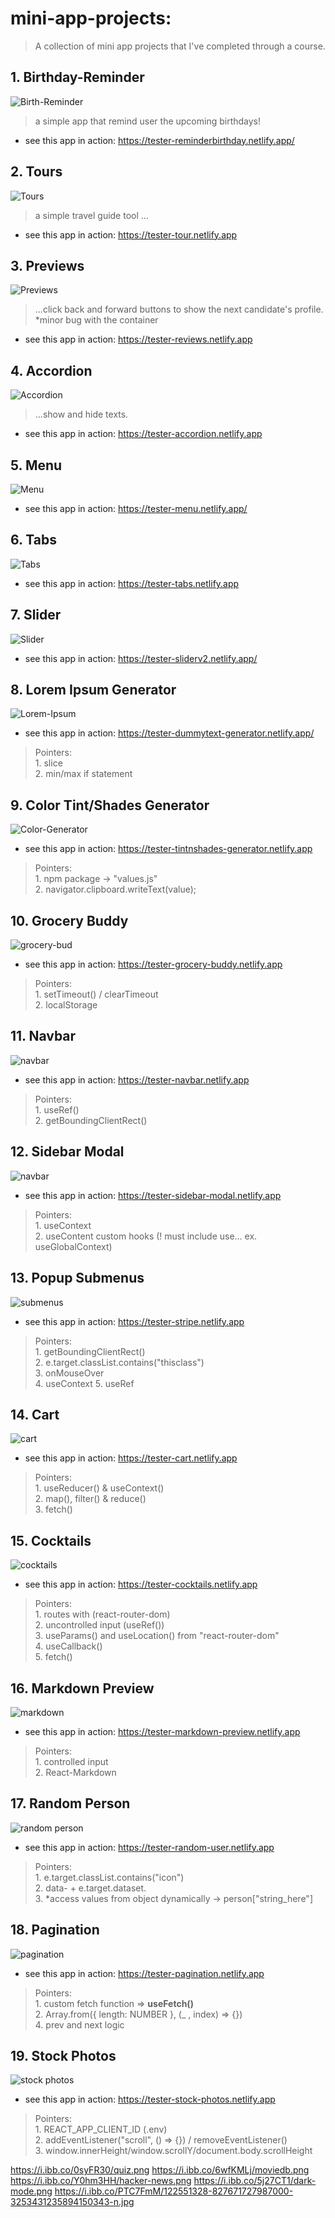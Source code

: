 # mini-app-projects:
> A collection of mini app projects that I've completed through a course.

## 1. Birthday-Reminder
![Birth-Reminder](https://i.ibb.co/J5nS8JY/birthday-reminder.png)
> a simple app that remind user the upcoming birthdays!
* see this app in action: https://tester-reminderbirthday.netlify.app/

## 2. Tours
![Tours](https://i.ibb.co/dkYy7yc/tour.png)
>a simple travel guide tool ...
* see this app in action: https://tester-tour.netlify.app

## 3. Previews
![Previews](https://i.ibb.co/4RP2WQn/reviews.png)
>...click back and forward buttons to show the next candidate's profile. *minor bug with the container
* see this app in action: https://tester-reviews.netlify.app

## 4. Accordion
![Accordion](https://i.ibb.co/rwfSFbq/accordion.png)
>...show and hide texts.
* see this app in action: https://tester-accordion.netlify.app

## 5. Menu
![Menu](https://i.ibb.co/L8wyVtM/menu.png)
>
* see this app in action: https://tester-menu.netlify.app/

## 6. Tabs
![Tabs](https://i.ibb.co/ygcybXS/tabs.png)
>
* see this app in action: https://tester-tabs.netlify.app

## 7. Slider
![Slider](https://i.ibb.co/pQZSLgc/reviews-slider.png)
>
* see this app in action: https://tester-sliderv2.netlify.app/

## 8. Lorem Ipsum Generator
![Lorem-Ipsum](https://i.ibb.co/yFH1451/lorem-ipsum.png)
* see this app in action: https://tester-dummytext-generator.netlify.app/

> Pointers: <br>
    1. slice <br>
    2. min/max if statement


## 9. Color Tint/Shades Generator
![Color-Generator](https://i.ibb.co/mHBWFPn/color-tints-shades.png)
* see this app in action: https://tester-tintnshades-generator.netlify.app

> Pointers: <br>
    1. npm package -> "values.js" <br>
    2. navigator.clipboard.writeText(value);

## 10. Grocery Buddy
![grocery-bud](https://i.ibb.co/3MFMYsH/grocery-buddy.png)
* see this app in action: https://tester-grocery-buddy.netlify.app

> Pointers: <br>
    1. setTimeout() / clearTimeout <br>
    2. localStorage

## 11. Navbar
![navbar](https://i.ibb.co/WD6S202/navbar.png)
* see this app in action: https://tester-navbar.netlify.app

> Pointers: <br>
    1. useRef() <br>
    2. getBoundingClientRect()

## 12. Sidebar Modal
![navbar](https://i.ibb.co/WD6S202/navbar.png)
* see this app in action: https://tester-sidebar-modal.netlify.app

> Pointers: <br>
    1. useContext <br>
    2. useContent custom hooks (! must include use... ex. useGlobalContext)

## 13. Popup Submenus
![submenus](https://i.ibb.co/9nmxT0X/stripe.png)
* see this app in action: https://tester-stripe.netlify.app

> Pointers: <br>
    1. getBoundingClientRect() <br>
    2. e.target.classList.contains("thisclass") <br>
    3. onMouseOver <br> 
    4. useContext 5. useRef

## 14. Cart
![cart](https://i.ibb.co/xDwPdvt/cart.png)
* see this app in action: https://tester-cart.netlify.app

> Pointers: <br>
    1. useReducer() & useContext() <br>
    2. map(), filter() & reduce() <br>
    3. fetch()

## 15. Cocktails
![cocktails](https://i.ibb.co/HtGPYX1/cocktails.png)
* see this app in action: https://tester-cocktails.netlify.app

> Pointers: <br>
    1. routes with (react-router-dom) <br> 
    2. uncontrolled input (useRef()) <br>
    3. useParams() and useLocation() from "react-router-dom" <br>
    4. useCallback() <br>
    5. fetch()

## 16. Markdown Preview
![markdown](https://i.ibb.co/CHgyt9k/markdown-preview.png)
* see this app in action: https://tester-markdown-preview.netlify.app

> Pointers: <br>
    1. controlled input <br>
    2. React-Markdown 

## 17. Random Person
![random person](https://i.ibb.co/wzY5Z66/random-user.png)
* see this app in action: https://tester-random-user.netlify.app

> Pointers: <br>
    1. e.target.classList.contains("icon") <br>
    2. data-<name> + e.target.dataset.<name> <br>
    3. *access values from object dynamically -> person["string_here"]

## 18. Pagination
![pagination](https://i.ibb.co/w0Gs1gT/pagination.png)
* see this app in action: https://tester-pagination.netlify.app

> Pointers: <br>
    1. custom fetch function => **useFetch()** <br>
    2. Array.from({ length: NUMBER }, (_ , index) => {}) <br>
    4. prev and next logic

## 19. Stock Photos
![stock photos](https://i.ibb.co/Ns8kNyB/stock-photos.png)
* see this app in action: https://tester-stock-photos.netlify.app

> Pointers: <br>
    1. REACT_APP_CLIENT_ID (.env) <br>
    2. addEventListener("scroll", () => {}) / removeEventListener() <br>
    3. window.innerHeight/window.scrollY/document.body.scrollHeight


https://i.ibb.co/0syFR30/quiz.png
https://i.ibb.co/6wfKMLj/moviedb.png
https://i.ibb.co/Y0hm3HH/hacker-news.png
https://i.ibb.co/5j27CT1/dark-mode.png
https://i.ibb.co/PTC7FmM/122551328-827671727987000-3253431235894150343-n.jpg
